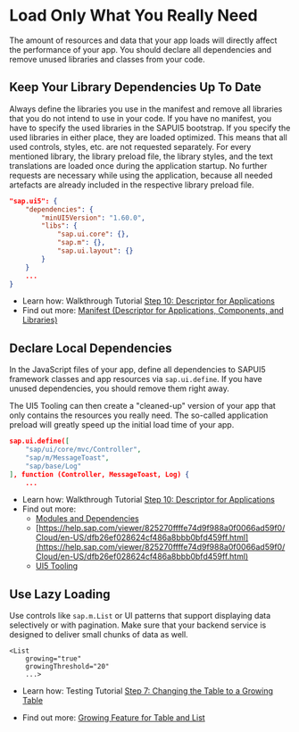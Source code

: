 <!-- loioe8fca3e4c68a4f289660299d806ba99e -->

# Load Only What You Really Need

The amount of resources and data that your app loads will directly affect the performance of your app. You should declare all dependencies and remove unused libraries and classes from your code.



<a name="loioe8fca3e4c68a4f289660299d806ba99e__section_dvs_cvy_yfb"/>

## Keep Your Library Dependencies Up To Date

Always define the libraries you use in the manifest and remove all libraries that you do not intend to use in your code. If you have no manifest, you have to specify the used libraries in the SAPUI5 bootstrap. If you specify the used libraries in either place, they are loaded optimized. This means that all used controls, styles, etc. are not requested separately. For every mentioned library, the library preload file, the library styles, and the text translations are loaded once during the application startup. No further requests are necessary while using the application, because all needed artefacts are already included in the respective library preload file.

```json
"sap.ui5": {
	"dependencies": {
		"minUI5Version": "1.60.0",
		"libs": {
			"sap.ui.core": {},
			"sap.m": {},
			"sap.ui.layout": {}
		}
	}
	...
}
```

-   Learn how: Walkthrough Tutorial [Step 10: Descriptor for Applications](step-10-descriptor-for-applications-8f93bf2.md)
-   Find out more: [Manifest \(Descriptor for Applications, Components, and Libraries\)](../04_Essentials/manifest-descriptor-for-applications-components-and-libraries-be0cf40.md)



<a name="loioe8fca3e4c68a4f289660299d806ba99e__section_pxb_zvy_yfb"/>

## Declare Local Dependencies

In the JavaScript files of your app, define all dependencies to SAPUI5 framework classes and app resources via `sap.ui.define`. If you have unused dependencies, you should remove them right away.

The UI5 Tooling can then create a "cleaned-up" version of your app that only contains the resources you really need. The so-called application preload will greatly speed up the initial load time of your app.

```json
sap.ui.define([
	"sap/ui/core/mvc/Controller",
	"sap/m/MessageToast",
	"sap/base/Log"
], function (Controller, MessageToast, Log) {
	...
```

-   Learn how: Walkthrough Tutorial [Step 10: Descriptor for Applications](step-10-descriptor-for-applications-8f93bf2.md)
-   Find out more:
    -   [Modules and Dependencies](../04_Essentials/modules-and-dependencies-91f23a7.md)
    -   [https://help.sap.com/viewer/825270ffffe74d9f988a0f0066ad59f0/Cloud/en-US/dfb26ef028624cf486a8bbb0bfd459ff.html](https://help.sap.com/viewer/825270ffffe74d9f988a0f0066ad59f0/Cloud/en-US/dfb26ef028624cf486a8bbb0bfd459ff.html)
    -   [UI5 Tooling](https://sap.github.io/ui5-tooling/)




<a name="loioe8fca3e4c68a4f289660299d806ba99e__section_s3g_5yy_yfb"/>

## Use Lazy Loading

Use controls like `sap.m.List` or UI patterns that support displaying data selectively or with pagination. Make sure that your backend service is designed to deliver small chunks of data as well.

```
<List
	growing="true"
	growingThreshold="20"
	...>
```

-   Learn how: Testing Tutorial [Step 7: Changing the Table to a Growing Table](step-7-changing-the-table-to-a-growing-table-016e0d4.md)

-   Find out more: [Growing Feature for Table and List](../10_More_About_Controls/growing-feature-for-table-and-list-9164ba7.md)


